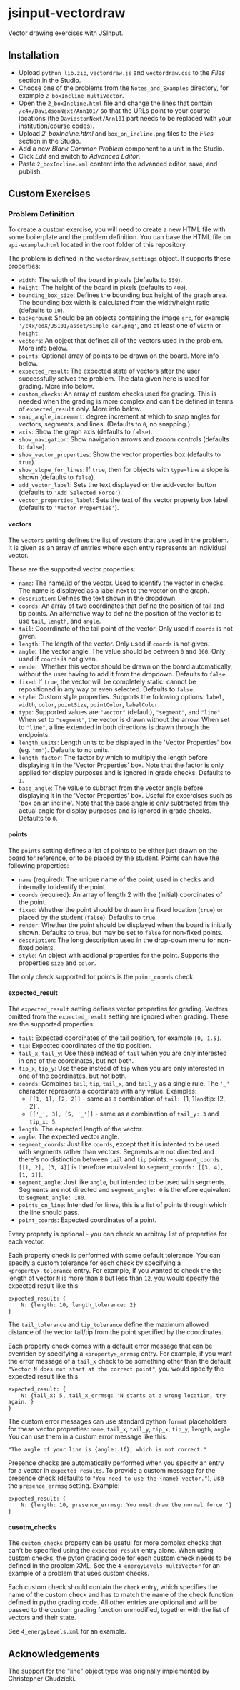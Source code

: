 # jsinput-vectordraw

Vector drawing exercises with JSInput.

## Installation

* Upload `python_lib.zip`, `vectordraw.js` and `vectordraw.css` to the
  *Files* section in the Studio.
* Choose one of the problems from the `Notes_and_Examples` directory,
  for example `2_boxIncline_multiVector`.
* Open the `2_boxIncline.html` file and change the lines that contain
  `/c4x/DavidsonNext/Ann101/` so that the URLs point to your course
  locations (the `DavidstonNext/Ann101` part needs to be replaced with
  your institution/course codes).
* Upload *2_boxIncline.html* and `box_on_incline.png` files to the
  *Files* section in the Studio.
* Add a new *Blank Common Problem* component to a unit in the Studio.
* Click *Edit* and switch to *Advanced Editor*.
* Paste `2_boxIncline.xml` content into the advanced editor, save, and
  publish.

## Custom Exercises

### Problem Definition

To create a custom exercise, you will need to create a new HTML file
with some boilerplate and the problem definition. You can base the
HTML file on `api-example.html` located in the root folder of this
repository.

The problem is defined in the `vectordraw_settings` object. It
supports these properties:

* `width`: The width of the board in pixels (defaults to `550`).
* `height`: The height of the board in pixels (defaults to `400`).
* `bounding_box_size`: Defines the bounding box height of the graph
  area. The bounding box width is calculated from the width/height
  ratio (defaults to `10`).
* `background`: Should be an objects containing the image `src`, for
  example `'/c4x/edX/JS101/asset/simple_car.png'`, and at least one of
  `width` or `height`.
* `vectors`: An object that defines all of the vectors used in the
  problem. More info below.
* `points`: Optional array of points to be drawn on the board. More
  info below.
* `expected_result`: The expected state of vectors after the user
  successfully solves the problem. The data given here is used for
  grading. More info below.
* `custom_checks`: An array of custom checks used for grading. This is
  needed when the grading is more complex and can't be defined in
  terms of `expected_result` only. More info below.
* `snap_angle_increment`: degree increment at which to snap angles for vectors, segments, and lines. (Defaults to `0`, no snapping.)
* `axis`: Show the graph axis (defaults to `false`).
* `show_navigation`: Show navigation arrows and zooom controls
  (defaults to `false`).
* `show_vector_properties`: Show the vector properties box (defaults
  to `true`).
* `show_slope_for_lines`: If `true`, then for objects with `type=line`
  a slope is shown (defaults to `false`).
* `add_vector_label`: Sets the text displayed on the add-vector button
  (defaults to `'Add Selected Force'`).
* `vector_properties_label`: Sets the text of the vector property box
  label (defaults to `'Vector Properties'`).

#### vectors

The `vectors` setting defines the list of vectors that are used in the
problem. It is given as an array of entries where each entry
represents an individual vector.

These are the supported vector properties:

* `name`: The name/id of the vector. Used to identify the vector in
  checks. The name is displayed as a label next to the vector on the
  graph.
* `description`: Defines the text shown in the dropdown.
* `coords`: An array of two coordinates that define the position of
  tail and tip points. An alternative way to define the position of
  the vector is to use `tail`, `length`, and `angle`.
* `tail`: Coorrdinate of the tail point of the vector. Only used if
  `coords` is not given.
* `length`: The length of the vector. Only used if `coords` is not
  given.
* `angle`: The vector angle. The value should be between `0` and
  `360`. Only used if `coords` is not given.
* `render`: Whether this vector should be drawn on the board
  automatically, without the user having to add it from the dropdown.
  Defaults to `false`.
* `fixed`: If `true`, the vector will be completely static: cannot be repositioned in any way or even selected. Defaults to `false`.
* `style`: Custom style properties. Supports the following options:
  `label`, `width`, `color`, `pointSize`, `pointColor`, `labelColor`.
* `type`: Supported values are `"vector"` (default), `"segment"`, and
  `"line"`. When set to `"segment"`, the vector is drawn without the
  arrow. When set to `"line"`, a line extended in both directions is
  drawn through the endpoints.
* `length_units`: Length units to be displayed in the 'Vector
  Properties' box (eg. `"mm"`). Defaults to no units.
* `length_factor`: The factor by which to multiply the length before
  displaying it in the 'Vector Properties' box. Note that the factor
  is only applied for display purposes and is ignored in grade
  checks. Defaults to `1`.
* `base_angle`: The value to subtract from the vector angle before
  displaying it in the 'Vector Properties' box. Useful for excercises
  such as 'box on an incline'. Note that the base angle is only
  subtracted from the actual angle for display purposes and is ignored
  in grade checks. Defaults to `0`.

#### points

The `points` setting defines a list of points to be either just drawn
on the board for reference, or to be placed by the student.  Points can
have the following properties:

* `name` (required): The unique name of the point, used in checks and
  internally to identify the point.
* `coords` (required): An array of length 2 with the (initial)
  coordinates of the point.
* `fixed`: Whether the point should be drawn in a fixed location
  (`true`) or placed by the student (`false`).  Defaults to `true`.
* `render`: Whether the point should be displayed when the board is
  initially shown.  Defaults to `true`, but may be set to `false` for
  non-fixed points.
* `description`: The long description used in the drop-down menu for
  non-fixed points.
* `style`: An object with addional properties for the point.  Supports
  the properties `size` and `color`.

The only check supported for points is the `point_coords` check.

#### expected_result

The `expected_result` setting defines vector properties for
grading. Vectors omitted from the `expected_result` setting are
ignored when grading. These are the supported properties:

* `tail`: Expected coordinates of the tail position, for example
  `[0, 1.5]`.
* `tip`: Expected coordinates of the tip position.
* `tail_x`, `tail_y`: Use these instead of `tail` when you are only
  interested in one of the coordinates, but not both.
* `tip_x`, `tip_y`: Use these instead of `tip` when you are only
  interested in one of the coordinates, but not both.
* `coords`: Combines `tail`, `tip`, `tail_x`, and `tail_y` as a single
  rule. The `'_'` character represents a coordinate with any value.
  Examples:
  * `[[1, 1], [2, 2]]` - same as a combination of `tail: `[1, 1]` and
    `tip: [2, 2]`.
  * `[['_', 3], [5, '_']]` - same as a combination of `tail_y: 3` and
    `tip_x: 5`.
* `length`: The expected length of the vector.
* `angle`: The expected vector angle.
* `segment_coords`: Just like `coords`, except that it is intented to
  be used with segments rather than vectors. Segments are not directed
  and there's no distinction between `tail` and `tip` points.  -
  `segment_coords: [[1, 2], [3, 4]]` is therefore equivalent to
  `segment_coords: [[3, 4], [1, 2]]`.
* `segment_angle`: Just like `angle`, but intended to be used with
  segments. Segments are not directed and `segment_angle: 0` is
  therefore equivalent to `segment_angle: 180`.
* `points_on_line`: Intended for lines, this is a list of points
  through which the line should pass.
* `point_coords`: Expected coordinates of a point.

Every property is optional - you can check an arbitray list of
properties for each vector.

Each property check is performed with some default tolerance. You
can specify a custom tolerance for each check by specifying a
`<property>_tolerance` entry. For example, if you wanted to check the
the length of vector `N` is more than `8` but less than `12`, you
would specify the expected result like this:

    expected_result: {
        N: {length: 10, length_tolerance: 2}
    }

The `tail_tolerance` and `tip_tolerance` define the maximum allowed
distance of the vector tail/tip from the point specified by the
coordinates.

Each property check comes with a default error message that can be
overriden by specifying a `<property>_errmsg` entry. For example, if
you want the error message of a `tail_x` check to be something other
than the default `"Vector N does not start at the correct point"`, you
would specify the expected result like this:

    expected_result: {
        N: {tail_x: 5, tail_x_errmsg: 'N starts at a wrong location, try again.'}
    }

The custom error messages can use standard python `format`
placeholders for these vector properties: `name`, `tail_x`, `tail_y`,
`tip_x`, `tip_y`, `length`, `angle`. You can use them in a custom
error message like this:

    "The angle of your line is {angle:.1f}, which is not correct."

Presence checks are automatically performed when you specify an entry
for a vector in `expected_results`. To provide a custom message for
the presence check (defaults to `"You need to use the {name}
vector."`), use the `presence_errmsg` setting. Example:

    expected_result: {
        N: {length: 10, presence_errmsg: You must draw the normal force.'}
    }


#### cusotm_checks

The `custom_checks` property can be useful for more complex checks
that can't be specified using the `expected_result` entry alone.
When using custom checks, the pyton grading code for each custom check
needs to be defined in the problem XML. See the
`4_energyLevels_multiVector` for an example of a problem that uses
custom checks.

Each custom check should contain the `check` entry, which specifies
the name of the custom check and has to match the name of the check
function defined in pytho grading code.
All other entries are optional and will be passed to the custom
grading function unmodified, together with the list of vectors and
their state.

See `4_energyLevels.xml` for an example.

## Acknowledgements

The support for the "line" object type was originally implemented by
Christopher Chudzicki.
